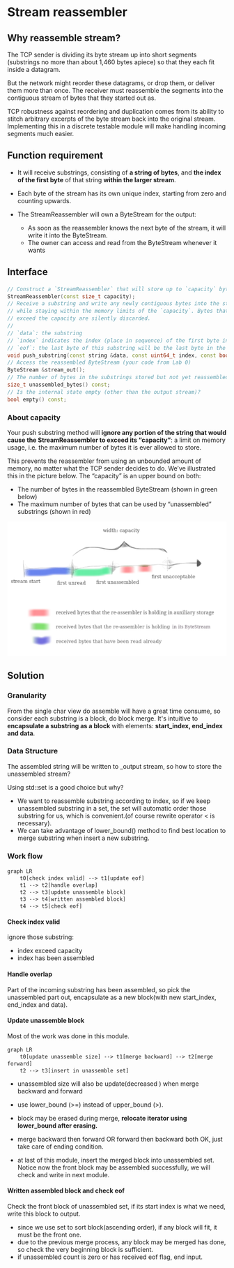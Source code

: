 # Stream reassembler

## Why reassemble stream?

The TCP sender is dividing its byte stream up into short segments (substrings no more than about 1,460 bytes apiece) so that they each fit inside a datagram. 

But the network might reorder these datagrams, or drop them, or deliver them more than once. The receiver must reassemble the segments into the contiguous stream of bytes that they started out as.

TCP robustness against reordering and duplication comes from its ability to stitch arbitrary excerpts of the byte stream back into the original stream. Implementing this in a discrete testable module will make handling incoming segments much easier.

## Function requirement

- It will receive substrings, consisting of **a string of bytes**, and **the index of the first byte** of that string **within the larger stream**. 

- Each byte of the stream has its own unique index, starting from zero and counting upwards. 

- The StreamReassembler will own a ByteStream for the output: 
  - As soon as the reassembler knows the next byte of the stream, it will write it into the ByteStream.
  - The owner can access and read from the ByteStream whenever it wants

## Interface

```c++
// Construct a `StreamReassembler` that will store up to `capacity` bytes.
StreamReassembler(const size_t capacity);
// Receive a substring and write any newly contiguous bytes into the stream,
// while staying within the memory limits of the `capacity`. Bytes that would
// exceed the capacity are silently discarded.
//
// `data`: the substring
// `index` indicates the index (place in sequence) of the first byte in `data`
// `eof`: the last byte of this substring will be the last byte in the entire stream
void push_substring(const string &data, const uint64_t index, const bool eof);
// Access the reassembled ByteStream (your code from Lab 0)
ByteStream &stream_out();
// The number of bytes in the substrings stored but not yet reassembled
size_t unassembled_bytes() const;
// Is the internal state empty (other than the output stream)?
bool empty() const;
```

### About capacity

Your push substring method will **ignore any portion of the string that would cause the StreamReassembler to exceed its “capacity”**: a limit on memory usage, i.e. the maximum number of bytes it is ever allowed to store. 

This prevents the reassembler from using an unbounded amount of memory, no matter what the TCP sender decides to do. We’ve illustrated this in the picture below. The “capacity” is an upper bound on both:

- The number of bytes in the reassembled ByteStream (shown in green below)
- The maximum number of bytes that can be used by “unassembled” substrings (shown in red)

![capacity](.\pic\reassembler_capacity.png)

## Solution

### Granularity

From the single char view do assemble will have a great time consume, so consider each substring is a block, do block merge. It's intuitive to **encapsulate a substring as a block** with elements: **start_index, end_index and data**.

### Data Structure

The assembled string will be written to _output stream, so how to store the unassembled stream?

Using std::set is a good choice but why?

- We want to reassemble substring according to index, so if we keep unassembled substring in a set, the set will automatic order those substring for us, which is convenient.(of course rewrite operator < is necessary).
- We can take advantage of lower_bound() method to find best location to merge substring when insert a new substring.

### Work flow

```mermaid
graph LR
	t0[check index valid] --> t1[update eof]
	t1 --> t2[handle overlap]
	t2 --> t3[update unassemble block]
	t3 --> t4[written assembled block]
	t4 --> t5[check eof]
```

#### Check index valid

ignore those substring:

- index exceed capacity
- index has been assembled

#### Handle overlap

Part of the incoming substring has been assembled, so pick the unassembled part out, encapsulate as a new block(with new start_index, end_index and data).

#### Update unassemble block

Most of the work was done in this module.

```mermaid
graph LR
	t0[update unassemble size] --> t1[merge backward] --> t2[merge forward]
	t2 --> t3[insert in unassemble set]
```

- unassembled size will also be update(decreased ) when merge backward and forward
- use lower_bound (>=) instead of upper_bound (>).

- block may be erased during merge, **relocate iterator using lower_bound after erasing.**

- merge backward then forward OR forward then backward both OK, just take care of ending condition.
- at last of this module, insert the merged block into unassembled set. Notice now the front block may be assembled successfully, we will check and write in next module.

#### Written assembled block and check eof

Check the front block of unassembled set, if its start index is what we need, write this block to output.

- since we use set to sort block(ascending order), if any block will fit, it must be the front one.
- due to the previous merge process, any block may be merged has done, so check the very beginning block is sufficient.
- if unassembled count is zero or has received eof flag, end input.